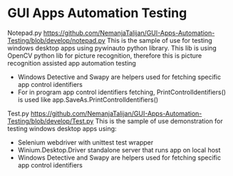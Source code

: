 # GUI Apps Automation Testing

Notepad.py https://github.com/NemanjaTalijan/GUI-Apps-Automation-Testing/blob/develop/notepad.py
This is the sample of use for testing windows desktop apps using pywinauto python library.
 This lib is using OpenCV python lib for picture recognition, therefore this is picture recognition assisted app automation testing
  - Windows Detective and Swapy are helpers used for fetching specific app control identifiers
  - For in program app control identifiers fetching, PrintControlIdentifiers() is used like app.SaveAs.PrintControlIdentifiers()
  
Test.py https://github.com/NemanjaTalijan/GUI-Apps-Automation-Testing/blob/develop/Test.py
This is the sample of use demonstration for testing windows desktop apps using:
  - Selenium webdriver with unittest test wrapper
  - Winium.Desktop.Driver standalone server that runs app on local host
  - Windows Detective and Swapy are helpers used for fetching specific app control identifiers
